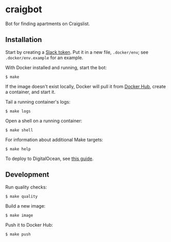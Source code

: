 # craigbot

Bot for finding apartments on Craigslist.

## Installation

Start by creating a [Slack token](https://api.slack.com/docs/oauth-test-tokens). Put it in a new file, `.docker/env`; see `.docker/env.example` for an example.

With Docker installed and running, start the bot:

```
$ make
```

If the image doesn't exist locally, Docker will pull it from [Docker Hub](https://hub.docker.com/r/rlucioni/craigbot/), create a container, and start it.

Tail a running container's logs:

```
$ make logs
```

Open a shell on a running container:

```
$ make shell
```

For information about additional Make targets:

```
$ make help
```

To deploy to DigitalOcean, see [this guide](https://docs.docker.com/machine/examples/ocean).

## Development

Run quality checks:

```
$ make quality
```

Build a new image:

```
$ make image
```

Push it to Docker Hub:

```
$ make push
```
